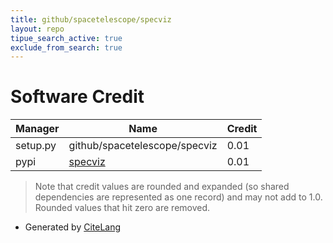 ```yaml
---
title: github/spacetelescope/specviz
layout: repo
tipue_search_active: true
exclude_from_search: true
---
```

# Software Credit

|Manager|Name|Credit|
|-------|----|------|
|setup.py|github/spacetelescope/specviz|0.01|
|pypi|[specviz](https://github.com/spacetelescope/specviz)|0.01|


> Note that credit values are rounded and expanded (so shared dependencies are represented as one record) and may not add to 1.0. Rounded values that hit zero are removed.


- Generated by [CiteLang](https://github.com/vsoch/citelang)
